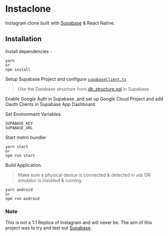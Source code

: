 # Instaclone

Instagram clone built with [Supabase](https://supabase.io/) & React Native.

## Installation

Install dependencies -

```
yarn
or
npm install
```

Setup Supabase Project and configure [`supabaseClient.ts`](src/app/utils/supabaseClient.ts)

> Use the Database structure from [db_structure.sql](db_structure.sql) in Supabase.

Enable Google Auth in Supabase ,and set up Google Cloud Project and add Oauth Clients in Supabase App Dashboard.

Set Environment Variables.

```
SUPABASE_KEY
SUPABASE_URL
```

Start metro bundler

```
yarn start
or
npm run start
```

Build Application.

> Make sure a physical device is connected & detected in `adb` OR emulator is installed & running.

```
yarn android
or
npm run android
```

### Note

This is not a 1:1 Replica of Instagram and will never be. The aim of this project was to try and test out [Supabase](https://supabase.io/).
